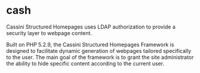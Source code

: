 cash
====

Cassini Structured Homepages uses LDAP authorization to provide a security layer to webpage content.

Built on PHP 5.2.9, the Cassini Structured Homepages Framework is
designed to facilitate dynamic generation of webpages tailored specifically to the
user. The main goal of the framework is to grant the site administrator the ability
to hide specific content according to the current user.
